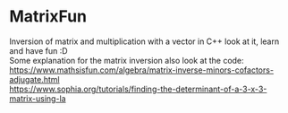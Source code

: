 # MatrixFun
Inversion of matrix and multiplication with a vector in C++
look at it, learn and have fun :D
<br>
Some explanation for the matrix inversion also look at the code:
https://www.mathsisfun.com/algebra/matrix-inverse-minors-cofactors-adjugate.html<br>
https://www.sophia.org/tutorials/finding-the-determinant-of-a-3-x-3-matrix-using-la<br>
